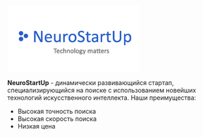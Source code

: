 ![Logotype of NeuroStartUp](https://github.com/DjReactive/git_hw1_2/blob/master/img/NeuroStartUp.png)

**NeuroStartUp** - динамически развивающийся стартап, специализирующийся на поиске с использованием новейших технологий искусственного интеллекта. Наши преимущества:
* Высокая точность поиска
* Высокая скорость поиска
* Низкая цена
